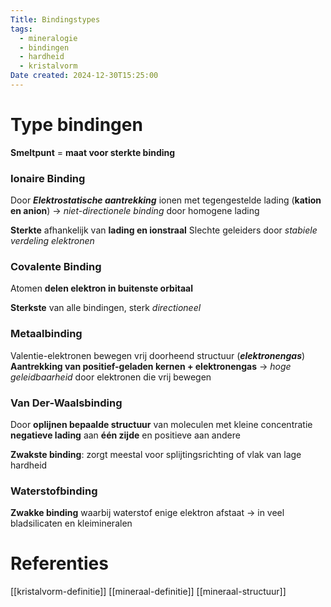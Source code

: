 ```yaml
---
Title: Bindingstypes
tags:
  - mineralogie
  - bindingen
  - hardheid
  - kristalvorm
Date created: 2024-12-30T15:25:00
---
```

# Type bindingen
**Smeltpunt** = **maat voor sterkte binding**
### Ionaire Binding
Door ***Elektrostatische aantrekking*** ionen met tegengestelde lading (**kation en anion**)
-> *niet-directionele binding* door homogene lading

**Sterkte** afhankelijk van **lading en ionstraal**
Slechte geleiders door *stabiele verdeling elektronen*
### Covalente Binding
Atomen **delen elektron in buitenste orbitaal**

**Sterkste** van alle bindingen, sterk *directioneel*
### Metaalbinding
Valentie-elektronen bewegen vrij doorheend structuur (***elektronengas***)
**Aantrekking van positief-geladen kernen + elektronengas**
-> *hoge geleidbaarheid* door elektronen die vrij bewegen
### Van Der-Waalsbinding
Door **oplijnen bepaalde structuur** van moleculen met kleine concentratie **negatieve lading** aan **één zijde** en positieve aan andere

**Zwakste binding**: zorgt meestal voor splijtingsrichting of vlak van lage hardheid
### Waterstofbinding
**Zwakke binding** waarbij waterstof enige elektron afstaat
-> in veel bladsilicaten en kleimineralen
# Referenties
[[kristalvorm-definitie]]
[[mineraal-definitie]]
[[mineraal-structuur]]